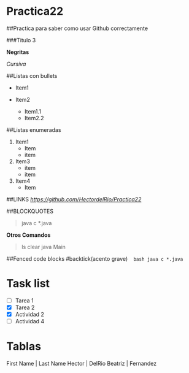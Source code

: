 # Practica22
##Practica para saber como usar Github correctamente

###Titulo 3

**Negritas**

_Cursiva_

##Listas con bullets
* Item1
* Item2

  * Item1.1
  * Item2.2
 
##Listas enumeradas

1. Item1
   * Item
   * item 
3. Item3
   * item
   * item
5. Item4
    * Item


##LINKS
*https://github.com/HectordelRio/Practica22*

##BLOCKQUOTES
 > java c *.java

**Otros Comandos**
> ls clear java Main
>
> 

##Fenced code blocks
#backtick(acento grave)
` ` ` bash
java c *.java
` ` ` 

# Task list
- [ ] Tarea 1
- [X] Tarea 2
- [X] Actividad 2
- [ ] Actividad 4

# Tablas
First Name | Last Name 
Hector | DelRio
Beatriz | Fernandez


